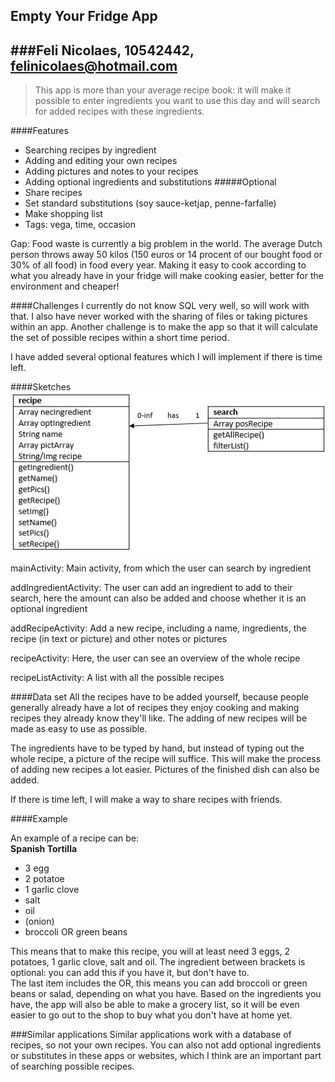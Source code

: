 ## Empty Your Fridge App
###Feli Nicolaes, 10542442, felinicolaes@hotmail.com
---------------------

> This app is more than your average recipe book: it will make it possible to enter ingredients you want to use this day and will search for added recipes with these ingredients.

####Features
- Searching recipes by ingredient
- Adding and editing your own recipes
- Adding pictures and notes to your recipes
- Adding optional ingredients and substitutions
#####Optional
- Share recipes
- Set standard substitutions (soy sauce-ketjap, penne-farfalle)
- Make shopping list
- Tags: vega, time, occasion

Gap: Food waste is currently a big problem in the world. The average Dutch person throws away 50 kilos (150 euros or 14 procent of our bought food or 30% of all food) in food every year. Making it easy to cook according to what you already have in your fridge will make cooking easier, better for the environment and cheaper!

####Challenges
I currently do not know SQL very well, so will work with that. I also have never worked with the sharing of files or taking pictures within an app. Another challenge is to make the app so that it will calculate the set of possible recipes within a short time period.

I have added several optional features which I will implement if there is time left.

####Sketches
![classes](/doc/classes.png)

mainActivity: Main activity, from which the user can search by ingredient

addIngredientActivity: The user can add an ingredient to add to their search, here the amount can also be added and choose whether it is an optional ingredient

addRecipeActivity: Add a new recipe, including a name, ingredients, the recipe (in text or picture) and other notes or pictures

recipeActivity: Here, the user can see an overview of the whole recipe

recipeListActivity: A list with all the possible recipes

####Data set
All the recipes have to be added yourself, because people generally already have a lot of recipes they enjoy cooking and making recipes they already know they'll like. The adding of new recipes will be made as easy to use as possible.

The ingredients have to be typed by hand, but instead of typing out the whole recipe, a picture of the recipe will suffice. This will make the process of adding new recipes a lot easier. Pictures of the finished dish can also be added.

If there is time left, I will make a way to share recipes with friends.

####Example

An example of a recipe can be:<br />
<b>Spanish Tortilla</b> <br />
- 3 egg  <br />
- 2 potatoe <br />
- 1 garlic clove <br />
- salt <br />
- oil <br />
- (onion) <br />
- broccoli OR green beans <br />

This means that to make this recipe, you will at least need 3 eggs, 2 potatoes, 1 garlic clove, salt and oil. The ingredient between brackets is optional: you can add this if you have it, but don't have to. <br/>
The last item includes the OR, this means you can add broccoli or green beans or salad, depending on what you have. Based on the ingredients you have, the app will also be able to make a grocery list, so it will be even easier to go out to the shop to buy what you don't have at home yet.

###Similar applications
Similar applications work with a database of recipes, so not your own recipes. You can also not add optional ingredients or substitutes in these apps or websites, which I think are an important part of searching possible recipes.

